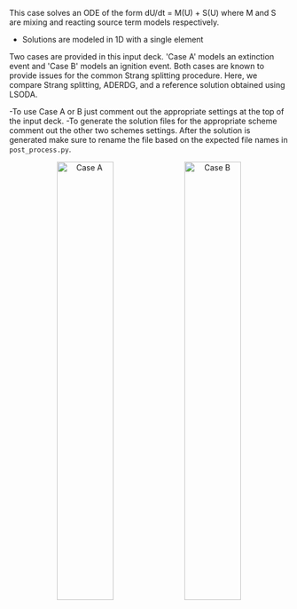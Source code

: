 This case solves an ODE of the form dU/dt = M(U) + S(U) where M and S are mixing and reacting source term models respectively. 
  - Solutions are modeled in 1D with a single element

Two cases are provided in this input deck. 'Case A' models an extinction event and 'Case B' models an ignition event. Both cases are known to provide issues for the common Strang splitting procedure. Here, we compare Strang splitting, ADERDG, and a reference solution obtained using LSODA. 

-To use Case A or B just comment out the appropriate settings at the top of the input deck.
-To generate the solution files for the appropriate scheme comment out the other two schemes settings. After the solution is generated make sure to rename the file based on the expected file names in `post_process.py`.


<p align="center">
  <img alt="Case A" src="https://user-images.githubusercontent.com/55554103/127208044-03b1c8a6-48df-4757-b478-a0269805075e.png" width="45%"></a>
  <img alt="Case B" src="https://user-images.githubusercontent.com/55554103/127208100-c7874a1a-e000-402d-b1aa-30fc1df71537.png" width="45%"></a>
</p>
